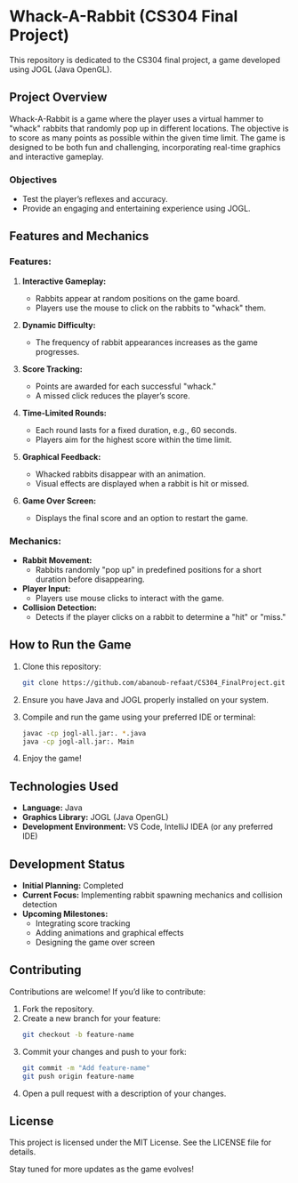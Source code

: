 # Whack-A-Rabbit (CS304 Final Project)

This repository is dedicated to the CS304 final project, a game developed using JOGL (Java OpenGL).

## Project Overview

Whack-A-Rabbit is a game where the player uses a virtual hammer to "whack" rabbits that randomly pop up in different locations. The objective is to score as many points as possible within the given time limit. The game is designed to be both fun and challenging, incorporating real-time graphics and interactive gameplay.

### Objectives

- Test the player’s reflexes and accuracy.
- Provide an engaging and entertaining experience using JOGL.

## Features and Mechanics

### Features:

1. **Interactive Gameplay:**
    - Rabbits appear at random positions on the game board.
    - Players use the mouse to click on the rabbits to "whack" them.

2. **Dynamic Difficulty:**
    - The frequency of rabbit appearances increases as the game progresses.

3. **Score Tracking:**
    - Points are awarded for each successful "whack."
    - A missed click reduces the player’s score.

4. **Time-Limited Rounds:**
    - Each round lasts for a fixed duration, e.g., 60 seconds.
    - Players aim for the highest score within the time limit.

5. **Graphical Feedback:**
    - Whacked rabbits disappear with an animation.
    - Visual effects are displayed when a rabbit is hit or missed.

6. **Game Over Screen:**
    - Displays the final score and an option to restart the game.

### Mechanics:

- **Rabbit Movement:**
    - Rabbits randomly "pop up" in predefined positions for a short duration before disappearing.
- **Player Input:**
    - Players use mouse clicks to interact with the game.
- **Collision Detection:**
    - Detects if the player clicks on a rabbit to determine a "hit" or "miss."

## How to Run the Game

1. Clone this repository:
   ```bash
   git clone https://github.com/abanoub-refaat/CS304_FinalProject.git
   ```

2. Ensure you have Java and JOGL properly installed on your system.

3. Compile and run the game using your preferred IDE or terminal:
   ```bash
   javac -cp jogl-all.jar:. *.java
   java -cp jogl-all.jar:. Main
   ```

4. Enjoy the game!

## Technologies Used

- **Language:** Java
- **Graphics Library:** JOGL (Java OpenGL)
- **Development Environment:** VS Code, IntelliJ IDEA (or any preferred IDE)

## Development Status

- **Initial Planning:** Completed
- **Current Focus:** Implementing rabbit spawning mechanics and collision detection
- **Upcoming Milestones:**
    - Integrating score tracking
    - Adding animations and graphical effects
    - Designing the game over screen

## Contributing

Contributions are welcome! If you’d like to contribute:

1. Fork the repository.
2. Create a new branch for your feature:
   ```bash
   git checkout -b feature-name
   ```
3. Commit your changes and push to your fork:
   ```bash
   git commit -m "Add feature-name"
   git push origin feature-name
   ```
4. Open a pull request with a description of your changes.

## License

This project is licensed under the MIT License. See the LICENSE file for details.

Stay tuned for more updates as the game evolves!
